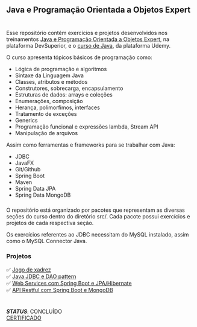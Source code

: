 ## Java e Programação Orientada a Objetos Expert

#

Esse repositório contém exercícios e projetos desenvolvidos nos treinamentos [Java e Programação Orientada a Objetos Expert](https://devsuperior.com.br/curso-java-e-programacao-orientada-a-objetos-expert), na plataforma DevSuperior, e o [curso de Java](https://www.udemy.com/course/java-curso-completo/), da plataforma Udemy.

O curso apresenta tópicos básicos de programação como:

- Lógica de programação e algoritmos</br>
- Sintaxe da Linguagem Java</br>
- Classes, atributos e métodos</br>
- Construtores, sobrecarga, encapsulamento</br>
- Estruturas de dados: arrays e coleções</br>
- Enumerações, composição</br>
- Herança, polimorfimos, interfaces</br>
- Tratamento de exceções</br>
- Generics</br>
- Programação funcional e expressões lambda, Stream API</br>
- Manipulação de arquivos

Assim como ferramentas e frameworks para se trabalhar com Java:

- JDBC</br>
- JavaFX</br>
- Git/Github</br>
- Spring Boot</br>
- Maven</br>
- Spring Data JPA</br>
- Spring Data MongoDB</br>

###

O repositório está organizado por pacotes que representam as diversas seções
do curso dentro do diretório src/. Cada pacote possui exercícios e projetos de cada respectiva seção.

Os exercícios referentes ao JDBC necessitam do MySQL instalado, assim como o MySQL Connector Java.

### Projetos
✅ [Jogo de xadrez](https://github.com/guilchaves/ds-java-expert/tree/main/projects/java-chess)</br>
✅ [Java JDBC e DAO pattern](https://github.com/guilchaves/ds-java-expert/tree/main/projects/jdbc-crud-demo)</br>
✅ [Web Services com Spring Boot e JPA/Hibernate](https://github.com/guilchaves/ds-java-expert/tree/main/projects/springboot-jpa-demo)</br>
✅ [API Restful com Spring Boot e MongoDB](https://github.com/guilchaves/ds-java-expert/tree/main/projects/springboot-mongo-demo)</br>

#
_**STATUS**_: CONCLUÍDO </br>
[CERTIFICADO](https://www.udemy.com/certificate/UC-5b8911f3-e6fd-4cec-99d3-fd29965eeec7/)
